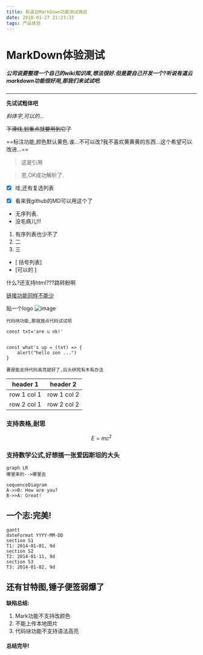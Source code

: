 ```yaml
---
title: 有道云MarkDown功能测试体验
date: 2018-01-27 21:23:33
tags: 产品体验
---
```

# MarkDown体验测试


##### 公司说要整理一个自己的wiki知识库,想法很好.但是要自己开发一个?听说有道云markdown功能很好用,那我们来试试吧.

---
**先试试粗体吧**

*斜体字,可以的...*

~~下滑线,划重点就要用到它了~~

==标注功能,颜色默认黄色.诶...不可以改?我不喜欢黄黄黄的东西...这个希望可以改进...==

> 这是引用

> 恩,OK成功解析了.


- [x] 哇,还有复选列表
- [x] 看来我github的MD可以用这个了


- 无序列表.
- 没毛病儿!!!

1. 有序列表也少不了
2. 二
3. 三

- [ 括号列表] 
- [可以的 ] 


<html>
<!--什么?还支持html???-->
<div>什么?还支持html???路转粉啊</div>
</html>


[链接功能同样不能少](http://note.youdao.com/)

贴一个logo
![image](http://note.youdao.com/favicon.ico)


```
代码块功能,那就放点代码试试呗

const txt='are u ok!'


const what's up = (txt) => {
    alert("hello son ...")
}

要是能支持代码高亮就好了,后头研究有木有办法
```



header 1 | header 2
---|---
row 1 col 1 | row 1 col 2
row 2 col 1 | row 2 col 2

### 支持表格,耐思



```math
E = mc^2
```
### 支持数学公式,好想插一张爱因斯坦的大头



```
graph LR
哪里来的-->哪里去
```

```
sequenceDiagram
A->>B: How are you?
B->>A: Great!
```
## 一个志:完美!


```
gantt
dateFormat YYYY-MM-DD
section S1
T1: 2014-01-01, 9d
section S2
T2: 2014-01-11, 9d
section S3
T3: 2014-01-02, 9d
```


## 还有甘特图,锤子便签弱爆了


**缺陷总结:**
1. Mark功能不支持改颜色
2. 不能上传本地图片
3. 代码块功能不支持语法高亮

#### 总结完毕!